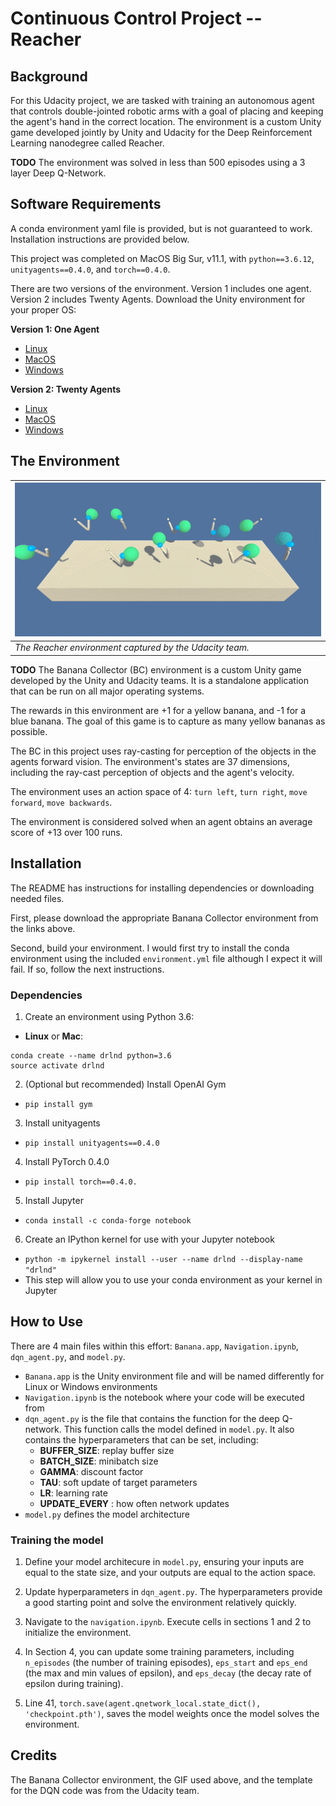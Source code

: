 # Continuous Control Project -- Reacher

## Background

For this Udacity project, we are tasked with training an autonomous agent that controls double-jointed robotic arms with a goal of placing and keeping the agent's hand in the correct location. The environment is a custom Unity game developed jointly by Unity and Udacity for the Deep Reinforcement Learning nanodegree called Reacher.

**TODO** The environment was solved in less than 500 episodes using a 3 layer Deep Q-Network.

## Software Requirements
A conda environment yaml file is provided, but is not guaranteed to work. Installation instructions are provided below.

This project was completed on MacOS Big Sur, v11.1, with `python==3.6.12`, `unityagents==0.4.0`, and `torch==0.4.0`.

There are two versions of the environment. Version 1 includes one agent. Version 2 includes Twenty Agents. Download the Unity environment for your proper OS:

**Version 1: One Agent**
- [Linux](https://s3-us-west-1.amazonaws.com/udacity-drlnd/P2/Reacher/one_agent/Reacher_Linux.zip)
- [MacOS](https://s3-us-west-1.amazonaws.com/udacity-drlnd/P2/Reacher/one_agent/Reacher.app.zip)
- [Windows](https://s3-us-west-1.amazonaws.com/udacity-drlnd/P2/Reacher/one_agent/Reacher_Windows_x86_64.zip)

**Version 2: Twenty Agents**
- [Linux](https://s3-us-west-1.amazonaws.com/udacity-drlnd/P2/Reacher/Reacher_Linux.zip)
- [MacOS](https://s3-us-west-1.amazonaws.com/udacity-drlnd/P2/Reacher/Reacher.app.zip)
- [Windows](https://s3-us-west-1.amazonaws.com/udacity-drlnd/P2/Reacher/Reacher_Windows_x86_64.zip)

## The Environment

| ![Banana Game](media/Reacher.gif) |
| --- |
| *The Reacher environment captured by the Udacity team.* |

**TODO** The Banana Collector (BC) environment is a custom Unity game developed by the Unity and Udacity teams. It is a standalone application that can be run on all major operating systems.

The rewards in this environment are +1 for a yellow banana, and -1 for a blue banana. The goal of this game is to capture as many yellow bananas as possible.

The BC in this project uses ray-casting for perception of the objects in the agents forward vision. The environment's states are 37 dimensions, including the ray-cast perception of objects and the agent's velocity.

The environment uses an action space of 4: `turn left`, `turn right`, `move forward`, `move backwards`.

The environment is considered solved when an agent obtains an average score of +13 over 100 runs.

## Installation
The README has instructions for installing dependencies or downloading needed files.

First, please download the appropriate Banana Collector environment from the links above.

Second, build your environment. I would first try to install the conda environment using the included `environment.yml` file although I expect it will fail. If so, follow the next instructions.

### Dependencies

1. Create an environment using Python 3.6:

  - __Linux__ or __Mac__:
  ```
  conda create --name drlnd python=3.6
  source activate drlnd
  ```

2. (Optional but recommended) Install OpenAI Gym

  - `pip install gym`


3. Install unityagents

  - `pip install unityagents==0.4.0`


4. Install PyTorch 0.4.0

  - `pip install torch==0.4.0.`


5. Install Jupyter

  - `conda install -c conda-forge notebook`


6. Create an IPython kernel for use with your Jupyter notebook

  - `python -m ipykernel install --user --name drlnd --display-name "drlnd"`
  - This step will allow you to use your conda environment as your kernel in Jupyter

## How to Use


There are 4 main files within this effort: `Banana.app`, `Navigation.ipynb`, `dqn_agent.py`, and `model.py`.

- `Banana.app` is the Unity environment file and will be named differently for Linux or Windows environments
- `Navigation.ipynb` is the notebook where your code will be executed from
- `dqn_agent.py` is the file that contains the function for the deep Q-network. This function calls the model defined in `model.py`. It also contains the hyperparameters that can be set, including:
  - __BUFFER_SIZE__: replay buffer size
  - __BATCH_SIZE__: minibatch size
  - __GAMMA__: discount factor
  - __TAU__: soft update of target parameters
  - __LR__: learning rate
  - __UPDATE_EVERY__ : how often network updates
- `model.py` defines the model architecture

### Training the model

1. Define your model architecure in `model.py`, ensuring your inputs are equal to the state size, and your outputs are equal to the action space.

2. Update hyperparameters in `dqn_agent.py`. The hyperparameters provide a good starting point and solve the environment relatively quickly.

3. Navigate to the `navigation.ipynb`. Execute cells in sections 1 and 2 to initialize the environment.

4. In Section 4, you can update some training parameters, including `n_episodes` (the number of training episodes), `eps_start` and `eps_end` (the max and min values of epsilon), and `eps_decay` (the decay rate of epsilon during training).

5. Line 41, `torch.save(agent.qnetwork_local.state_dict(), 'checkpoint.pth')`, saves the model weights once the model solves the environment.

## Credits

The Banana Collector environment, the GIF used above, and the template for the DQN code was from the Udacity team.
